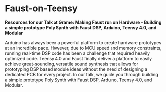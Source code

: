 # Faust-on-Teensy

**Resources for our Talk at Grame: Making Faust run on Hardware - Building a simple prototype Poly Synth with Faust DSP, Arduino, Teensy 4.0, and Modular**

Arduino has always been a powerful platform to create hardware prototypes at an incredible pace. However, due to MCU speed and memory constraints, running real-time DSP code has been a challenge that required heavily optimized code. Teensy 4.0 and Faust finally deliver a platform to easily achieve great-sounding, versatile sound synthesis that allows for prototyping DSP based module ideas without the need of designing a dedicated PCB for every project. In our talk, we guide you through building a simple prototype Poly Synth with Faust DSP, Arduino, Teensy 4.0, and Modular.

